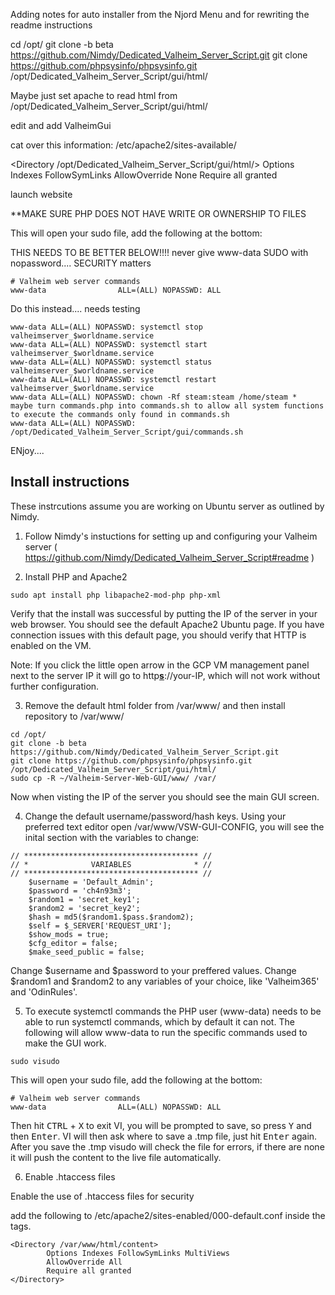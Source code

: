 Adding notes for auto installer from the Njord Menu and for rewriting the readme instructions

cd /opt/
git clone -b beta https://github.com/Nimdy/Dedicated_Valheim_Server_Script.git
git clone https://github.com/phpsysinfo/phpsysinfo.git /opt/Dedicated_Valheim_Server_Script/gui/html/

Maybe just set apache to read html from /opt/Dedicated_Valheim_Server_Script/gui/html/

edit and add ValheimGui

cat over this information:
/etc/apache2/sites-available/

 <Directory /opt/Dedicated_Valheim_Server_Script/gui/html/>
            Options Indexes FollowSymLinks
            AllowOverride None
            Require all granted
 </Directory>

launch website

**MAKE SURE PHP DOES NOT HAVE WRITE OR OWNERSHIP TO FILES

This will open your sudo file, add the following at the bottom:

THIS NEEDS TO BE BETTER BELOW!!!! never give www-data SUDO with nopassword.... SECURITY matters
```
# Valheim web server commands
www-data                ALL=(ALL) NOPASSWD: ALL
```

Do this instead.... needs testing
```
www-data ALL=(ALL) NOPASSWD: systemctl stop valheimserver_$worldname.service
www-data ALL=(ALL) NOPASSWD: systemctl start valheimserver_$worldname.service
www-data ALL=(ALL) NOPASSWD: systemctl status valheimserver_$worldname.service
www-data ALL=(ALL) NOPASSWD: systemctl restart valheimserver_$worldname.service
www-data ALL=(ALL) NOPASSWD: chown -Rf steam:steam /home/steam *
maybe turn commands.php into commands.sh to allow all system functions to execute the commands only found in commands.sh
www-data ALL=(ALL) NOPASSWD: /opt/Dedicated_Valheim_Server_Script/gui/commands.sh 

```
ENjoy....



## Install instructions
These instrcutions assume you are working on Ubuntu server as outlined by Nimdy.

1) Follow Nimdy's instuctions for setting up and configuring your Valheim server ( https://github.com/Nimdy/Dedicated_Valheim_Server_Script#readme )

2) Install PHP and Apache2

```
sudo apt install php libapache2-mod-php php-xml
```

Verify that the install was successful by putting the IP of the server in your web browser. You should see the default Apache2 Ubuntu page. If you have connection issues with this default page, you should verify that HTTP is enabled on the VM.

Note: If you click the little open arrow in the GCP VM management panel next to the server IP it will go to http<b><u>s</u></b>://your-IP, which will not work without further configuration.

3) Remove the default html folder from /var/www/ and then install repository to /var/www/

```
cd /opt/
git clone -b beta https://github.com/Nimdy/Dedicated_Valheim_Server_Script.git
git clone https://github.com/phpsysinfo/phpsysinfo.git /opt/Dedicated_Valheim_Server_Script/gui/html/
sudo cp -R ~/Valheim-Server-Web-GUI/www/ /var/
```

Now when visting the IP of the server you should see the main GUI screen.

4) Change the default username/password/hash keys. Using your preferred text editor open /var/www/VSW-GUI-CONFIG, you will see the inital section with the variables to change:
```
// *************************************** //
// *              VARIABLES              * //
// *************************************** //
	$username = 'Default_Admin';
	$password = 'ch4n93m3';
	$random1 = 'secret_key1';
	$random2 = 'secret_key2';
	$hash = md5($random1.$pass.$random2); 
	$self = $_SERVER['REQUEST_URI'];
	$show_mods = true;
	$cfg_editor = false;
	$make_seed_public = false;
```
Change $username and $password to your preffered values. Change $random1 and $random2 to any variables of your choice, like 'Valheim365' and 'OdinRules'.

5) To execute systemctl commands the PHP user (www-data) needs to be able to run systemctl commands, which by default it can not. The following will allow www-data to run the specific commands used to make the GUI work.

```
sudo visudo
```
This will open your sudo file, add the following at the bottom:

```
# Valheim web server commands
www-data                ALL=(ALL) NOPASSWD: ALL
```

Then hit <kbd>CTRL</kbd> + <kbd>X</kbd> to exit VI, you will be prompted to save, so press <kbd>Y</kbd> and then <kbd>Enter</kbd>. VI will then ask where to save a .tmp file, just hit <kbd>Enter</kbd> again. After you save the .tmp visudo will check the file for errors, if there are none it will push the content to the live file automatically.

6) Enable .htaccess files

Enable the use of .htaccess files for security

add the following to /etc/apache2/sites-enabled/000-default.conf inside the <VirtualHost> tags. 

```
<Directory /var/www/html/content>
        Options Indexes FollowSymLinks MultiViews
        AllowOverride All
        Require all granted
</Directory>
```
